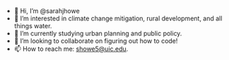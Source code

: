 - 👋 Hi, I’m @sarahjhowe
- 👀 I’m interested in climate change mitigation, rural development, and all things water.
- 🌱 I’m currently studying urban planning and public policy.
- 💞️ I’m looking to collaborate on figuring out how to code!
- 📫 How to reach me: showe5@uic.edu.

<!---
sarahjhowe/sarahjhowe is a ✨ special ✨ repository because its `README.md` (this file) appears on your GitHub profile.
You can click the Preview link to take a look at your changes.
--->
